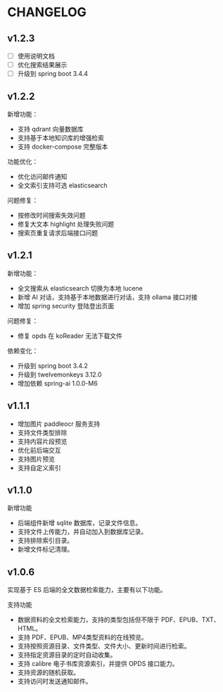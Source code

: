 # CHANGELOG

## v1.2.3

- [ ] 使用说明文档 
- [ ] 优化搜索结果展示 
- [ ] 升级到 spring boot 3.4.4

## v1.2.2

新增功能：

* 支持 qdrant 向量数据库
* 支持基于本地知识库的增强检索
* 支持 docker-compose 完整版本

功能优化：

* 优化访问邮件通知
* 全文索引支持可选 elasticsearch

问题修复：

* 按修改时间搜索失效问题
* 修复大文本 highlight 处理失败问题
* 搜索页重复请求后端接口问题

## v1.2.1

新增功能：

* 全文搜索从 elasticsearch 切换为本地 lucene
* 新增 AI 对话，支持基于本地数据进行对话，支持 ollama 接口对接
* 增加 spring security 登陆登出页面

问题修复：

* 修复 opds 在 koReader 无法下载文件

依赖变化：

* 升级到 spring boot 3.4.2
* 升级到 twelvemonkeys 3.12.0
* 增加依赖 spring-ai 1.0.0-M6

## v1.1.1

* 增加图片 paddleocr 服务支持
* 支持文件类型排除
* 支持内容片段预览
* 优化前后端交互
* 支持图片预览
* 支持自定义索引

## v1.1.0

新增功能

* 后端组件新增 sqlite 数据库，记录文件信息。
* 支持文件上传能力，并自动加入到数据库记录。
* 支持排除索引目录。
* 新增文件标记清理。

## v1.0.6

实现基于 ES 后端的全文数据检索能力，主要有以下功能。

支持功能

* 数据资料的全文检索能力，支持的类型包括但不限于 PDF、EPUB、TXT、HTML。
* 支持 PDF、EPUB、MP4类型资料的在线预览。
* 支持按照资源目录、文件类型、文件大小、更新时间进行检索。
* 支持指定资源目录的定时自动收集。
* 支持 calibre 电子书库资源索引，并提供 OPDS 接口能力。
* 支持资源的随机获取。
* 支持访问时发送通知邮件。
